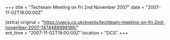 +++
title = "Techteam Meeting on Fri 2nd November 2007"
date = "2007-11-02T18:00:00Z"

[extra]
original = "https://uwcs.co.uk/events/techteam-meeting-on-fri-2nd-november-2007-1474488998186/"    
ent_time = "2007-11-02T19:00:00Z"
location = "DCS"
+++



